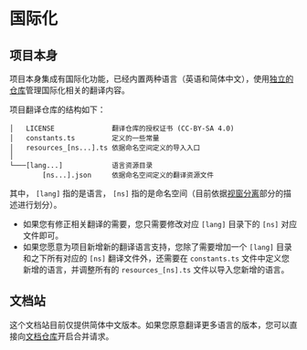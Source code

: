 # 国际化

## 项目本身

项目本身集成有国际化功能，已经内置两种语言（英语和简体中文），使用[独立的仓库]管理国际化相关的翻译内容。

[独立的仓库]: https://github.com/nekops-app/translations

项目翻译仓库的结构如下：

```
│   LICENSE              翻译仓库的授权证书 (CC-BY-SA 4.0)
│   constants.ts         定义的一些常量
│   resources_[ns...].ts 依据命名空间定义的导入入口
│
└───[lang...]            语言资源目录
        [ns...].json     依据命名空间定义的翻译资源文件
```

其中， `[lang]` 指的是语言， `[ns]` 指的是命名空间（目前依据[视窗分离]部分的描述进行划分）。

[视窗分离]: /window/

- 如果您有修正相关翻译的需要，您只需要修改对应 `[lang]` 目录下的 `[ns]` 对应文件即可。
- 如果您愿意为项目新增新的翻译语言支持，您除了需要增加一个 `[lang]` 目录和之下所有对应的 `[ns]` 翻译文件外，还需要在 `constants.ts` 文件中定义您新增的语言，并调整所有的 `resources_[ns].ts` 文件以导入您新增的语言。

## 文档站

这个文档站目前仅提供简体中文版本。如果您原意翻译更多语言的版本，您可以直接向[文档仓库]开启合并请求。

[文档仓库]: https://github.com/nekops-app/docs
